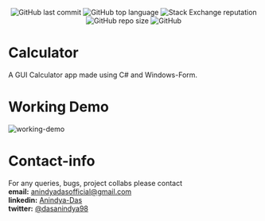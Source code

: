 <p align="center">
  <img alt="GitHub last commit" src="https://img.shields.io/github/last-commit/Anindya-Das02/Calculator">
  <img alt="GitHub top language" src="https://img.shields.io/github/languages/top/Anindya-Das02/Calculator">
  <img alt="Stack Exchange reputation" src="https://img.shields.io/stackexchange/stackoverflow/r/10750129">
  <img alt="GitHub repo size" src="https://img.shields.io/github/repo-size/Anindya-Das02/Calculator">
  <img alt="GitHub" src="https://img.shields.io/github/license/Anindya-Das02/Calculator">
</p>


# Calculator
A GUI Calculator app made using C# and Windows-Form.

# Working Demo
![working-demo](https://i.imgur.com/8d7QTrs.gif)

# Contact-info
For any queries, bugs, project collabs please contact  
__email:__ anindyadasofficial@gmail.com  
__linkedin:__ [Anindya-Das](https://www.linkedin.com/in/anindya-das-409/)  
__twitter:__ [@dasanindya98](https://twitter.com/dasanindya98)  
